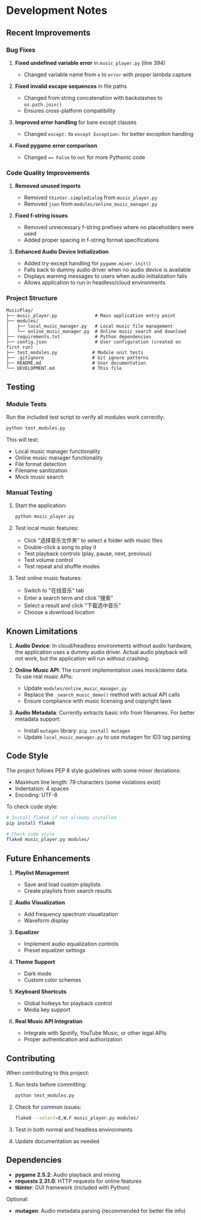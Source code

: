 # Development Notes

## Recent Improvements

### Bug Fixes
1. **Fixed undefined variable error** in `music_player.py` (line 394)
   - Changed variable name from `e` to `error` with proper lambda capture
   
2. **Fixed invalid escape sequences** in file paths
   - Changed from string concatenation with backslashes to `os.path.join()`
   - Ensures cross-platform compatibility

3. **Improved error handling** for bare except clauses
   - Changed `except:` to `except Exception:` for better exception handling
   
4. **Fixed pygame.error comparison**
   - Changed `== False` to `not` for more Pythonic code

### Code Quality Improvements
1. **Removed unused imports**
   - Removed `tkinter.simpledialog` from `music_player.py`
   - Removed `json` from `modules/online_music_manager.py`
   
2. **Fixed f-string issues**
   - Removed unnecessary f-string prefixes where no placeholders were used
   - Added proper spacing in f-string format specifications

3. **Enhanced Audio Device Initialization**
   - Added try-except handling for `pygame.mixer.init()`
   - Falls back to dummy audio driver when no audio device is available
   - Displays warning messages to users when audio initialization fails
   - Allows application to run in headless/cloud environments

### Project Structure
```
MusicPlay/
├── music_player.py              # Main application entry point
├── modules/
│   ├── local_music_manager.py   # Local music file management
│   └── online_music_manager.py  # Online music search and download
├── requirements.txt             # Python dependencies
├── config.json                  # User configuration (created on first run)
├── test_modules.py             # Module unit tests
├── .gitignore                  # Git ignore patterns
├── README.md                   # User documentation
└── DEVELOPMENT.md              # This file

```

## Testing

### Module Tests
Run the included test script to verify all modules work correctly:

```bash
python test_modules.py
```

This will test:
- Local music manager functionality
- Online music manager functionality
- File format detection
- Filename sanitization
- Mock music search

### Manual Testing
1. Start the application:
   ```bash
   python music_player.py
   ```

2. Test local music features:
   - Click "选择音乐文件夹" to select a folder with music files
   - Double-click a song to play it
   - Test playback controls (play, pause, next, previous)
   - Test volume control
   - Test repeat and shuffle modes

3. Test online music features:
   - Switch to "在线音乐" tab
   - Enter a search term and click "搜索"
   - Select a result and click "下载选中音乐"
   - Choose a download location

## Known Limitations

1. **Audio Device**: In cloud/headless environments without audio hardware, the application uses a dummy audio driver. Actual audio playback will not work, but the application will run without crashing.

2. **Online Music API**: The current implementation uses mock/demo data. To use real music APIs:
   - Update `modules/online_music_manager.py`
   - Replace the `_search_music_demo()` method with actual API calls
   - Ensure compliance with music licensing and copyright laws

3. **Audio Metadata**: Currently extracts basic info from filenames. For better metadata support:
   - Install `mutagen` library: `pip install mutagen`
   - Update `local_music_manager.py` to use mutagen for ID3 tag parsing

## Code Style

The project follows PEP 8 style guidelines with some minor deviations:
- Maximum line length: 79 characters (some violations exist)
- Indentation: 4 spaces
- Encoding: UTF-8

To check code style:
```bash
# Install flake8 if not already installed
pip install flake8

# Check code style
flake8 music_player.py modules/
```

## Future Enhancements

1. **Playlist Management**
   - Save and load custom playlists
   - Create playlists from search results

2. **Audio Visualization**
   - Add frequency spectrum visualization
   - Waveform display

3. **Equalizer**
   - Implement audio equalization controls
   - Preset equalizer settings

4. **Theme Support**
   - Dark mode
   - Custom color schemes

5. **Keyboard Shortcuts**
   - Global hotkeys for playback control
   - Media key support

6. **Real Music API Integration**
   - Integrate with Spotify, YouTube Music, or other legal APIs
   - Proper authentication and authorization

## Contributing

When contributing to this project:

1. Run tests before committing:
   ```bash
   python test_modules.py
   ```

2. Check for common issues:
   ```bash
   flake8 --select=E,W,F music_player.py modules/
   ```

3. Test in both normal and headless environments

4. Update documentation as needed

## Dependencies

- **pygame 2.5.2**: Audio playback and mixing
- **requests 2.31.0**: HTTP requests for online features
- **tkinter**: GUI framework (included with Python)

Optional:
- **mutagen**: Audio metadata parsing (recommended for better file info)
